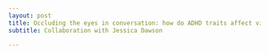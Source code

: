 ```yaml
---
layout: post
title: Occluding the eyes in conversation: how do ADHD traits affect visual attention?
subtitle: Collaboration with Jessica Dawson 

---
```


